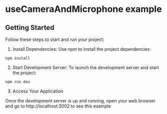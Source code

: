 # useCameraAndMicrophone example

## Getting Started

Follow these steps to start and run your project:

1. Install Dependencies: Use npm to install the project dependencies:

```shell
npm install
```

2. Start Development Server: To launch the development server and start the project:

```shell
npm run dev
```

3. Access Your Application

Once the development server is up and running, open your web browser and go to http://localhost:3002 to see this
example
